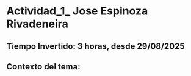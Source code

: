 # Actividad_1_ Jose Espinoza Rivadeneira
## Tiempo Invertido: 3 horas, desde 29/08/2025
## Contexto del tema: 
